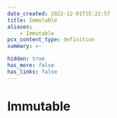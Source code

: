 ```yaml
---
date_created: 2022-12-01T15:22:57
title: Immutable
aliases:
    - Immutable
pcx_content_type: definition
summary: >-

hidden: true
has_more: false
has_links: false
---
```


# Immutable
